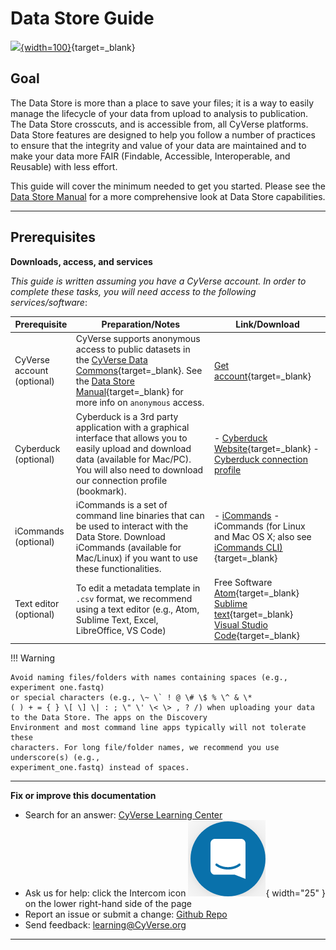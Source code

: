 # Data Store Guide

[data]: assets/de/menu_items/dataIcon.svg

[![][data]{width=100}](https://cyverse.org/data-store){target=_blank}

## Goal

The Data Store is more than a place to save your files; it is a way to easily manage the 
lifecycle of your data from upload to analysis to publication. The Data Store crosscuts, and is accessible from, 
all CyVerse platforms. Data Store features are designed to help you follow a number of practices to 
ensure that the integrity and value of your data are maintained and to make your data more FAIR (Findable,
Accessible, Interoperable, and Reusable) with less effort. 

This guide will cover the minimum needed
to get you started. Please see the [Data Store Manual](https://cyverse.atlassian.net/wiki/spaces/DS/overview) for a more comprehensive look at Data Store capabilities.

------------------------------------------------------------------------

## Prerequisites

**Downloads, access, and services**

*This guide is written assuming you have a CyVerse account. In order to complete these tasks, you will need access to the
following services/software*:


| Prerequisite | Preparation/Notes | Link/Download |
| --- | --- | --- |
| CyVerse account <br> (optional) | CyVerse supports anonymous access to public datasets in the [CyVerse Data Commons](https://datacommons.cyverse.org/){target=_blank}. See the [Data Store Manual](https://cyverse.atlassian.net/wiki/spaces/DS/overview){target=_blank} for more info on `anonymous` access. |  [Get account](https://user.cyverse.org/){target=_blank} |
| Cyberduck  <br> (optional) |  Cyberduck is a 3rd party application with a graphical interface that allows you to easily upload and download data (available for Mac/PC). <br> You will also need to download our connection profile (bookmark). | - [Cyberduck Website](https://cyberduck.io/download/){target=_blank} - [Cyberduck connection profile](ds/cyberduck.md) |
|iCommands  <br> (optional) | iCommands is a set of command line binaries that can be used to interact with the Data Store. Download iCommands (available for Mac/Linux) if you want to use these functionalities. | - [iCommands](ds/icommands.md) - iCommands (for Linux and Mac OS X; also see [iCommands CLI)](https://irods.org/download/){target=_blank} |
| Text editor  <br> (optional) | To edit a metadata template in `.csv` format, we recommend using a text editor (e.g., Atom, Sublime Text, Excel, LibreOffice, VS Code) | Free Software <br> [Atom](https://atom.io/){target=_blank} <br> [Sublime text](https://www.sublimetext.com/){target=_blank} <br> [Visual Studio Code](https://code.visualstudio.com/){target=_blank} |

!!! Warning

    Avoid naming files/folders with names containing spaces (e.g., experiment one.fastq) 
    or special characters (e.g., \~ \` ! @ \# \$ % \^ & \*
    ( ) + = { } \[ \] \| : ; \" \' \< \> , ? /) when uploading your data to the Data Store. The apps on the Discovery
    Environment and most command line apps typically will not tolerate these
    characters. For long file/folder names, we recommend you use underscore(s) (e.g.,
    experiment_one.fastq) instead of spaces.

------------------------------------------------------------------------

**Fix or improve this documentation**

-   Search for an answer: [CyVerse Learning Center](https://cyverse-learning-materials.github.io/learning-materials-home)
-   Ask us for help: click the Intercom icon ![Intercom](../assets/intercom.png){ width="25" } on the lower right-hand side of the page
-   Report an issue or submit a change: [Github Repo](https://github.com/CyVerse-learning-materials/data_store_guide)
-   Send feedback: [learning@CyVerse.org](learning@CyVerse.org)

------------------------------------------------------------------------
